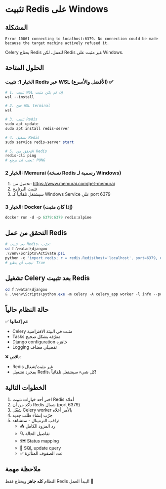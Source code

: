 # تثبيت Redis على Windows

## المشكلة
```
Error 10061 connecting to localhost:6379. No connection could be made because the target machine actively refused it.
```

Celery يحتاج Redis للعمل، لكن Redis غير مثبت على Windows.

## الحلول المتاحة

### الخيار 1: تثبيت Redis عبر WSL (الأفضل والأسرع) ✅

```powershell
# 1. تثبيت WSL إذا لم يكن مثبت
wsl --install

# 2. فتح WSL terminal
wsl

# 3. تثبيت Redis
sudo apt update
sudo apt install redis-server

# 4. تشغيل Redis
sudo service redis-server start

# 5. التحقق من Redis
redis-cli ping
# يجب أن يرجع: PONG
```

### الخيار 2: Memurai (نسخة Redis رسمية لـ Windows)

1. تحميل من: https://www.memurai.com/get-memurai
2. تثبيت البرنامج
3. سيشتغل تلقائياً كـ Windows Service على port 6379

### الخيار 3: Docker (إذا كان مثبت)

```powershell
docker run -d -p 6379:6379 redis:alpine
```

## التحقق من عمل Redis

```powershell
# بعد تثبيت Redis، جرّب:
cd f:\watan\djangoo
.\venv\Scripts\Activate.ps1
python -c "import redis; r = redis.Redis(host='localhost', port=6379, db=0); print(r.ping())"
# يجب أن يطبع: True
```

## تشغيل Celery بعد تثبيت Redis

```powershell
cd f:\watan\djangoo
& .\venv\Scripts\python.exe -m celery -A celery_app worker -l info --pool=solo
```

## حالة النظام حالياً

✅ **تم إكمالها**:
- Celery مثبت في البيئة الافتراضية
- Tasks معرّفة بشكل صحيح
- Django configuration جاهزة
- Logging تفصيلي مضاف

❌ **ناقص**:
- Redis غير مثبت/شغال
- بمجرد تشغيل Redis، كل شيء سيشتغل تلقائياً!

## الخطوات التالية

1. اختر أحد خيارات تثبيت Redis أعلاه
2. تأكد من أن Redis شغال (port 6379)
3. شغّل Celery worker بالأمر أعلاه
4. جرّب إنشاء طلب جديد
5. راقب الترمينال - ستشاهد:
   - 📥 رد المزود الكامل
   - 🔍 تفاصيل الحالة
   - 🗺️ Status mapping
   - 💾 SQL update query
   - ✅ عدد الصفوف المتأثرة

## ملاحظة مهمة

النظام **كله جاهز** ويحتاج فقط Redis ليبدأ العمل! 🚀
